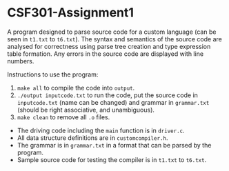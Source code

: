 # CSF301-Assignment1
A program designed to parse source code for a custom language (can be seen in `t1.txt` to `t6.txt`). The syntax and semantics of the source code are analysed for correctness using parse tree creation and type expression table formation. Any errors in the source code are displayed with line numbers.

Instructions to use the program:

1. `make all` to compile the code into `output`.
2. `./output inputcode.txt` to run the code, put the source code in `inputcode.txt` (name can be changed) and grammar in `grammar.txt` (should be right associative, and unambiguous).
3. `make clean` to remove all `.o` files.

* The driving code including the `main` function is in `driver.c`. 
* All data structure definitions are in `customcompiler.h`.
* The grammar is in `grammar.txt` in a format that can be parsed by the program.
* Sample source code for testing the compiler is in `t1.txt` to `t6.txt`.

